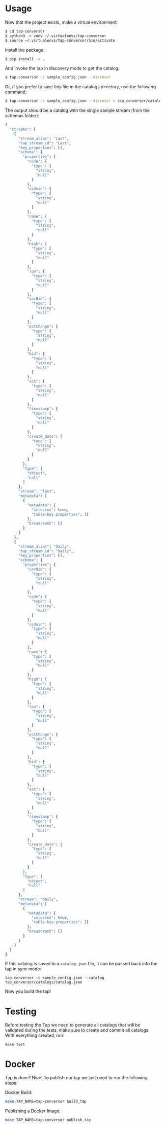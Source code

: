 # Usage

Now that the project exists, make a virtual environment:
```bash
$ cd tap-conversor
$ python3 -m venv ~/.virtualenvs/tap-conversor
$ source ~/.virtualenvs/tap-conversor/bin/activate
```
Install the package:
```bash
$ pip install -e .
```

And invoke the tap in discovery mode to get the catalog:
```bash
$ tap-conversor -c sample_config.json --discover
```
Or, if you prefer to save this file in the catalogs directory, use the following command;
```bash
$ tap-conversor -c sample_config.json --discover > tap_conversor/catalogs/catalog.json
```
The output should be a catalog with the single sample stream (from the schemas folder):
```bash
{
  "streams": [
    {
      "stream_alias": "Last",
      "tap_stream_id": "Last",
      "key_properties": [],
      "schema": {
        "properties": {
          "code": {
            "type": [
              "string",
              "null"
            ]
          },
          "codein": {
            "type": [
              "string",
              "null"
            ]
          },
          "name": {
            "type": [
              "string",
              "null"
            ]
          },
          "high": {
            "type": [
              "string",
              "null"
            ]
          },
          "low": {
            "type": [
              "string",
              "null"
            ]
          },
          "varBid": {
            "type": [
              "string",
              "null"
            ]
          },
          "pctChange": {
            "type": [
              "string",
              "null"
            ]
          },
          "bid": {
            "type": [
              "string",
              "null"
            ]
          },
          "ask": {
            "type": [
              "string",
              "null"
            ]
          },
          "timestamp": {
            "type": [
              "string",
              "null"
            ]
          },
          "create_date": {
            "type": [
              "string",
              "null"
            ]
          }
        },
        "type": [
          "object",
          "null"
        ]
      },
      "stream": "last",
      "metadata": [
        {
          "metadata": {
            "selected": true,
            "table-key-properties": []
          },
          "breadcrumb": []
        }
      ]
    },
    {
      "stream_alias": "Daily",
      "tap_stream_id": "Daily",
      "key_properties": [],
      "schema": {
        "properties": {
          "varBid": {
            "type": [
              "string",
              "null"
            ]
          },
          "code": {
            "type": [
              "string",
              "null"
            ]
          },
          "codein": {
            "type": [
              "string",
              "null"
            ]
          },
          "name": {
            "type": [
              "string",
              "null"
            ]
          },
          "high": {
            "type": [
              "string",
              "null"
            ]
          },
          "low": {
            "type": [
              "string",
              "null"
            ]
          },
          "pctChange": {
            "type": [
              "string",
              "null"
            ]
          },
          "bid": {
            "type": [
              "string",
              "null"
            ]
          },
          "ask": {
            "type": [
              "string",
              "null"
            ]
          },
          "timestamp": {
            "type": [
              "string",
              "null"
            ]
          },
          "create_date": {
            "type": [
              "string",
              "null"
            ]
          }
        },
        "type": [
          "object",
          "null"
        ]
      },
      "stream": "daily",
      "metadata": [
        {
          "metadata": {
            "selected": true,
            "table-key-properties": []
          },
          "breadcrumb": []
        }
      ]
    }
  ]
}
```
If this catalog is saved to a `catalog.json` file, it can be passed back into the tap in sync mode:
```
tap-conversor -c sample_config.json --catalog tap_conversor/catalogs/catalog.json
```

Now you build the tap!

# Testing

Before testing the Tap we need to generate all catalogs that will be validated during the tests, 
make sure to create and commit all catalogs.
With everything created, run:
```
make test
```

# Docker

Tap is done? Nice!
To publish our tap we just need to run the following steps:

Docker Build:
```sh
make TAP_NAME=tap-conversor build_tap
```
Publishing a Docker Image:
```sh
make TAP_NAME=tap-conversor publish_tap
```
